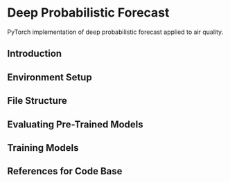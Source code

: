 # Deep Probabilistic Forecast
PyTorch implementation of deep probabilistic forecast applied to air quality.


## Introduction

## Environment Setup

## File Structure

## Evaluating Pre-Trained Models

## Training Models

## References for Code Base
